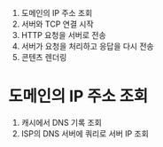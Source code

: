 1. 도메인의 IP 주소 조회
2. 서버와 TCP 연결 시작
3. HTTP 요청을 서버로 전송
4. 서버가 요청을 처리하고 응답을 다시 전송
5. 콘텐츠 렌더링

# 도메인의 IP 주소 조회

1. 캐시에서 DNS 기록 조회
2. ISP의 DNS 서버에 쿼리로 서버 IP 조회